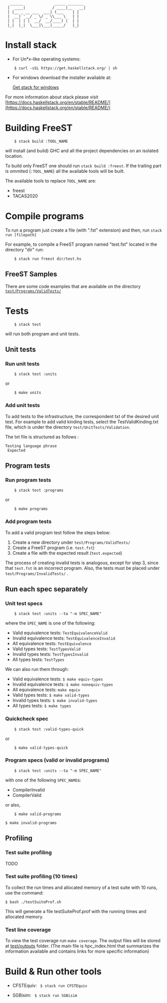 ```
  ______              _____ _______ 
 |  ____|            / ____|__   __|
 | |__ _ __ ___  ___| (___    | |
 |  __| '__/ _ \/ _ \\___ \   | |
 | |  | | |  __/  __/____) |  | |
 |_|  |_|  \___|\___|_____/   |_|
```

# Install stack
- For Un*x-like operating systems:
```
    $ curl -sSL https://get.haskellstack.org/ | sh
```

- For windows download the installer available at: 
  
  [Get stack for windows](https://get.haskellstack.org/stable/windows-x86_64-installer.exe)

For more information about stack please visit [https://docs.haskellstack.org/en/stable/README/](https://docs.haskellstack.org/en/stable/README/)

# Building FreeST

```
    $ stack build :TOOL_NAME
```	

will install (and build) GHC and all the project dependencies on an isolated location. 

To build only FreeST one should run ```stack build :freest```.
If the trailing part is ommited (```:TOOL_NAME```) all the available tools will be built.

The available tools to replace ```TOOL_NAME``` are:
  - freest
  - TACAS2020


# Compile programs

To run a program just create a file (with ".fst" extension) and then, 
run ``` stack run [filepath] ```

For example, to compile a FreeST program named "test.fst" located in the directory "dir" run:
```
    $ stack run freest dir/test.hs
```

## FreeST Samples

There are some code examples that are available on the directory 
[`test/Programs/ValidTests/`](test/Programs/ValidTests/)


# Tests

```
    $ stack test
```

will run both program and unit tests.

## Unit tests

### Run unit tests
```
    $ stack test :units
```

or

```
    $ make units
```

### Add unit tests
To add tests to the infrastructure, the correspondent txt of the desired unit test. 
For example to add valid kinding tests, select the TestValidKinding.txt file, which is under 
the directory `test/UnitTests/Validation`.

The txt file is structured as follows :

    Testing language phrase
     Expected

## Program tests

### Run program tests
```
    $ stack test :programs
```

or

```
    $ make programs
```

### Add program tests

To add a valid program test follow the steps below:

1. Create a new directory under `test/Programs/ValidTests/`
2. Create a FreeST program (i.e. `test.fst`)
3. Create a file with the expected result (`test.expected`)

The process of creating invalid tests is analogous, except for step 3, 
since that `test.fst` is an incorrect program. Also, the tests must be
placed under `test/Programs/InvalidTests/` .


## Run each spec separately

### Unit test specs
```
    $ stack test :units --ta "-m SPEC_NAME"
```

where the `SPEC_NAME` is one of the following:

- Valid equivalence tests: `TestEquivalenceValid`
- Invalid equivalence tests: `TestEquivalenceInvalid`
- All equivalence tests: `TestEquivalence`
- Valid types tests: `TestTypesValid`
- Invalid types tests: `TestTypesInvalid`
- All types tests: `TestTypes`

We can also run them through:

- Valid equivalence tests: `$ make equiv-types`
- Invalid equivalence tests: `$ make nonequiv-types`
- All equivalence tests: `make equiv`
- Valid types tests: `$ make valid-types`
- Invalid types tests: `$ make invalid-types`
- All types tests: `$ make types`


### Quickcheck spec
```
    $ stack test :valid-types-quick
```

or

```
    $ make valid-types-quick
```

### Program specs (valid or invalid programs)
```
    $ stack test :units --ta "-m SPEC_NAME"
```

with one of the following `SPEC_NAME`s:

- CompilerInvalid
- CompilerValid

or also,

```
    $ make valid-programs
```

```
$ make invalid-programs
```

## Profiling
### Test suite profiling
TODO

### Test suite profiling (10 times)
To collect the run times and allocated memory of a test suite with 10 runs, use the command:

```
$ bash ./testSuiteProf.sh
```

This will generate a file testSuiteProf.prof with the running times and allocated memory.

### Test line coverage
To view the test coverage run ``` make coverage ```. The output files will be stored at 
[test/outputs](test/outputs) folder. (The main file is hpc_index.html that summarizes the 
information available and contains links for more specific information)


# Build & Run other tools

 - CFSTEquiv: ``` $ stack run CFSTEquiv```

 - SGBisim:  ``` $ stack run SGBisim```
